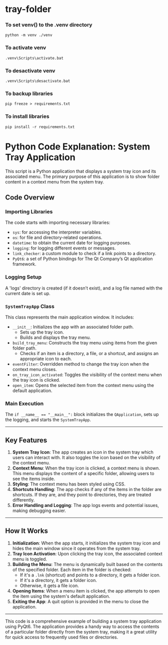 
# tray-folder

  
### To set venv() to the .venv directory 

    python -m venv ./venv

  
### To activate venv 

    .venv\Scripts\activate.bat

  

### To desactivate venv

    .venv\Scripts\desactivate.bat

  
### To backup libraries

    pip freeze > requirements.txt

  
### To install libraries

    pip install -r requirements.txt

# Python Code Explanation: System Tray Application

This script is a Python application that displays a system tray icon and its associated menu. The primary purpose of this application is to show folder content in a context menu from the system tray.

## Code Overview

### Importing Libraries

The code starts with importing necessary libraries:
- `sys`: for accessing the interpreter variables.
- `os`: for file and directory-related operations.
- `datetime`: to obtain the current date for logging purposes.
- `logging`: for logging different events or messages.
- `link_checker`: a custom module to check if a link points to a directory.
- `PyQt6`: a set of Python bindings for The Qt Company’s Qt application framework.

### Logging Setup

A 'logs' directory is created (if it doesn’t exist), and a log file named with the current date is set up.

### `SystemTrayApp` Class

This class represents the main application window. It includes:

- `__init__`: Initializes the app with an associated folder path.
  - Sets up the tray icon.
  - Builds and displays the tray menu.
- `build_tray_menu`: Constructs the tray menu using items from the given folder path.
  - Checks if an item is a directory, a file, or a shortcut, and assigns an appropriate icon to each.
- `eventFilter`: Overridden method to change the tray icon when the context menu closes.
- `on_tray_icon_activated`: Toggles the visibility of the context menu when the tray icon is clicked.
- `open_item`: Opens the selected item from the context menu using the default application.

### Main Execution

The `if __name__ == "__main__":` block initializes the `QApplication`, sets up the logging, and starts the `SystemTrayApp`.

---

## Key Features

1. **System Tray Icon**: The app creates an icon in the system tray which users can interact with. It also toggles the icon based on the visibility of the context menu.
2. **Context Menu**: When the tray icon is clicked, a context menu is shown. This menu displays the content of a specific folder, allowing users to see the items inside.
3. **Styling**: The context menu has been styled using CSS.
4. **Shortcuts Handling**: The app checks if any of the items in the folder are shortcuts. If they are, and they point to directories, they are treated differently.
5. **Error Handling and Logging**: The app logs events and potential issues, making debugging easier.

---

## How It Works

1. **Initialization**: When the app starts, it initializes the system tray icon and hides the main window since it operates from the system tray.
2. **Tray Icon Activation**: Upon clicking the tray icon, the associated context menu is toggled.
3. **Building the Menu**: The menu is dynamically built based on the contents of the specified folder. Each item in the folder is checked:
   - If it's a `.lnk` (shortcut) and points to a directory, it gets a folder icon.
   - If it's a directory, it gets a folder icon.
   - Otherwise, it gets a file icon.
4. **Opening Items**: When a menu item is clicked, the app attempts to open the item using the system's default application.
5. **Exiting the App**: A quit option is provided in the menu to close the application.

---

This code is a comprehensive example of building a system tray application using PyQt6. The application provides a handy way to access the contents of a particular folder directly from the system tray, making it a great utility for quick access to frequently used files or directories.
